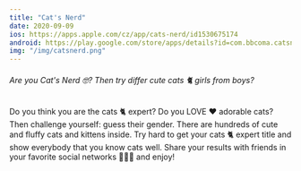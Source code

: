 ```yaml
---
title: "Cat's Nerd"
date: 2020-09-09
ios: https://apps.apple.com/cz/app/cats-nerd/id1530675174
android: https://play.google.com/store/apps/details?id=com.bbcoma.catsnerd
img: "/img/catsnerd.png"
---
```


###### Are you Cat's Nerd 🤓? Then try differ cute cats 🐈 girls from boys?

Do you think you are the cats 🐈 expert? Do you LOVE ❤️ adorable cats? Then challenge yourself: guess their gender. There are hundreds of cute and fluffy cats and kittens inside. Try hard to get your cats 🐈 expert title and show everybody that you know cats well. Share your results with friends in your favorite social networks 💙💙💙 and enjoy!